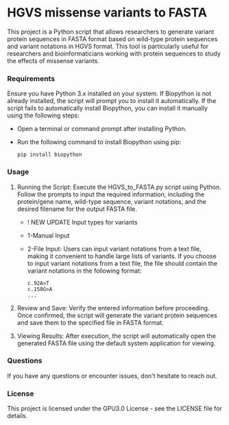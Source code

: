 # HGVS missense variants to FASTA

This project is a Python script that allows researchers to generate variant protein sequences in FASTA format based on wild-type protein sequences and variant notations in HGVS format. This tool is particularly useful for researchers and bioinformaticians working with protein sequences to study the effects of missense variants.


### Requirements
Ensure you have Python 3.x installed on your system. 
If Biopython is not already installed, the script will prompt you to install it automatically. 
If the script fails to automatically install Biopython, you can install it manually using the following steps:

- Open a terminal or command prompt after installing Python.
- Run the following command to install Biopython using pip:
  
   ```
   pip install biopython
   ```

### Usage
1. Running the Script: Execute the HGVS_to_FASTA.py script using Python. Follow the prompts to input the required information, including the protein/gene name, wild-type sequence, variant notations, and the desired filename for the output FASTA file.
   - ! NEW UPDATE Input types for variants
   - 1-Manual Input
   - 2-File Input: Users can input variant notations from a text file, making it convenient to handle large lists of variants.
     If you choose to input variant notations from a text file, the file should contain the variant notations in the following format:
     
      ```
      c.92A>T
      c.150G>A
      ...
      ```


3. Review and Save: Verify the entered information before proceeding. Once confirmed, the script will generate the variant protein sequences and save them to the specified file in FASTA format.

4. Viewing Results: After execution, the script will automatically open the generated FASTA file using the default system application for viewing.


### Questions
If you have any questions or encounter issues, don't hesitate to reach out.

### License
This project is licensed under the  GPU3.0 License - see the LICENSE file for details.
